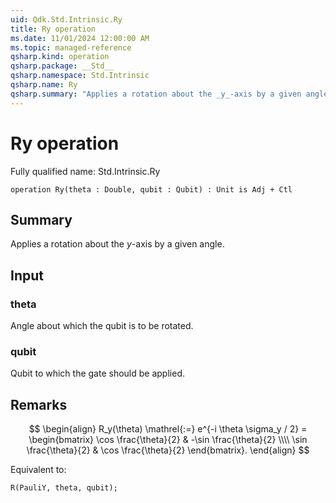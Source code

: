 ```yaml
---
uid: Qdk.Std.Intrinsic.Ry
title: Ry operation
ms.date: 11/01/2024 12:00:00 AM
ms.topic: managed-reference
qsharp.kind: operation
qsharp.package: __Std__
qsharp.namespace: Std.Intrinsic
qsharp.name: Ry
qsharp.summary: "Applies a rotation about the _y_-axis by a given angle."
---
```


# Ry operation

Fully qualified name: Std.Intrinsic.Ry

```qsharp
operation Ry(theta : Double, qubit : Qubit) : Unit is Adj + Ctl
```

## Summary
Applies a rotation about the _y_-axis by a given angle.

## Input
### theta
Angle about which the qubit is to be rotated.
### qubit
Qubit to which the gate should be applied.

## Remarks
$$
\begin{align}
    R_y(\theta) \mathrel{:=}
    e^{-i \theta \sigma_y / 2} =
    \begin{bmatrix}
        \cos \frac{\theta}{2} & -\sin \frac{\theta}{2}  \\\\
        \sin \frac{\theta}{2} & \cos \frac{\theta}{2}
    \end{bmatrix}.
\end{align}
$$

Equivalent to:
```qsharp
R(PauliY, theta, qubit);
```
